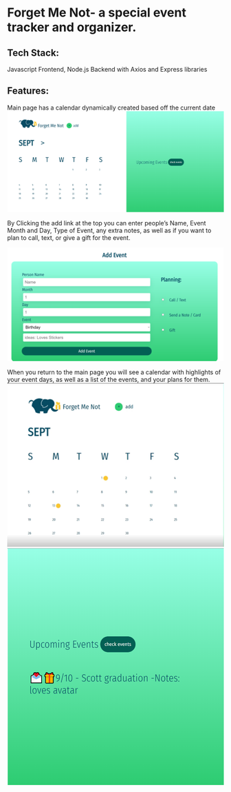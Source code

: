 # Forget Me Not- a special event tracker and organizer.


## Tech Stack: 
Javascript Frontend, Node.js Backend with Axios and Express libraries

## Features:
Main page has a calendar dynamically created based off the current date 
![Main Page](/main.png)

By Clicking the add link at the top you can enter people’s Name, Event Month and Day, Type of Event, any extra notes, as well as if you want to plan to call, text, or give a gift for the event.

![Add Event Page](/addEvent.png)

When you return to the main page you will see a calendar with highlights of your event days, as well as a list of the events, and your plans for them.
![Calendar with Events](/calendar.png)
![List item](/event.png)